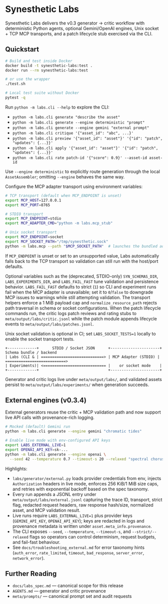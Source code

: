 # Synesthetic Labs

Synesthetic Labs delivers the v0.3 generator → critic workflow with deterministic Python agents, optional Gemini/OpenAI engines, Unix socket + TCP MCP transports, and a patch lifecycle stub exercised via the CLI.

## Quickstart

```bash
# Build and test inside Docker
docker build -t synesthetic-labs:test .
docker run --rm synesthetic-labs:test

# or use the wrapper
./test.sh

# Local test suite without Docker
pytest -q
```

Run `python -m labs.cli --help` to explore the CLI:

* `python -m labs.cli generate "describe the asset"`
* `python -m labs.cli generate --engine deterministic "prompt"`
* `python -m labs.cli generate --engine gemini "external prompt"`
* `python -m labs.cli critique '{"asset_id": "abc", ...}'`
* `python -m labs.cli preview '{"asset_id": "asset"}' '{"id": "patch", "updates": {...}}'`
* `python -m labs.cli apply '{"asset_id": "asset"}' '{"id": "patch", "updates": {...}}'`
* `python -m labs.cli rate patch-id '{"score": 0.9}' --asset-id asset-id`

Use `--engine deterministic` to explicitly route generation through the local `AssetAssembler`; omitting `--engine` behaves the same way.

Configure the MCP adapter transport using environment variables:

```bash
# TCP transport (default when MCP_ENDPOINT is unset)
export MCP_HOST=127.0.0.1
export MCP_PORT=8765

# STDIO transport
export MCP_ENDPOINT=stdio
export MCP_ADAPTER_CMD="python -m labs.mcp_stub"

# Unix socket transport
export MCP_ENDPOINT=socket
export MCP_SOCKET_PATH="/tmp/synesthetic.sock"
python -m labs.mcp --path "$MCP_SOCKET_PATH"  # launches the bundled adapter once
```

If `MCP_ENDPOINT` is unset or set to an unsupported value, Labs automatically falls back to the TCP transport so validation can still run with the host/port defaults.

Optional variables such as the (deprecated, STDIO-only) `SYN_SCHEMAS_DIR`,
`LABS_EXPERIMENTS_DIR`, and `LABS_FAIL_FAST` tune validation and persistence
behavior. `LABS_FAIL_FAST`
defaults to strict (`1`) so CLI and experiment runs fail when the MCP adapter
is unavailable; set it to `0`/`false` to downgrade MCP issues to warnings while
still attempting validation. The transport helpers enforce a 1 MiB payload cap and
`normalize_resource_path` rejects path traversal in schema or socket
configurations. When the patch lifecycle commands run, the critic logs patch
reviews and rating stubs to `meta/output/labs/critic.jsonl` while the patch
module appends lifecycle events to `meta/output/labs/patches.jsonl`.

Unix socket validation is optional in CI; set `LABS_SOCKET_TESTS=1` locally to
enable the socket transport tests.

```text
+-------------+      STDIO / Socket JSON      +----------------------+      Schema bundle / backend
| Labs (CLI & | ============================> | MCP Adapter (STDIO) | ===========================>
| Experiments)| <============================ |    or socket mode    |
+-------------+                               +----------------------+
```

Generator and critic logs live under `meta/output/labs/`, and validated assets
persist to `meta/output/labs/experiments/` when generation succeeds.

## External engines (v0.3.4)

External generators reuse the critic + MCP validation path and now support live API calls with provenance-rich logging.

```bash
# Mocked (default) Gemini run
python -m labs.cli generate --engine gemini "chromatic tides"

# Enable live mode with env-configured API keys
export LABS_EXTERNAL_LIVE=1
export OPENAI_API_KEY=sk-...
python -m labs.cli generate --engine openai \
  --seed 42 --temperature 0.7 --timeout-s 20 --relaxed "spectral chorus"
```

Highlights:

- `labs/generator/external.py` loads provider credentials from env, injects `Authorization` headers in live mode, enforces 256 KiB/1 MiB size caps, and retries with exponential backoff based on the spec taxonomy.
- Every run appends a JSONL entry under `meta/output/labs/external.jsonl` capturing the trace ID, transport, strict flag, redacted request headers, raw response hash/size, normalized asset, and MCP validation result.
- Live runs require `LABS_EXTERNAL_LIVE=1` plus provider keys (`GEMINI_API_KEY`, `OPENAI_API_KEY`); keys are redacted in logs and provenance metadata is written under `asset.meta_info.provenance`.
- The CLI exposes `--seed`, `--temperature`, `--timeout-s`, and `--strict/--relaxed` flags so operators can control determinism, request budgets, and fail-fast behaviour.
- See `docs/troubleshooting_external.md` for error taxonomy hints (`auth_error`, `rate_limited`, `timeout`, `bad_response`, `server_error`, `network_error`).

## Further Reading

* `docs/labs_spec.md` — canonical scope for this release
* `AGENTS.md` — generator and critic provenance
* `meta/prompts/` — canonical prompt set and audit requests
